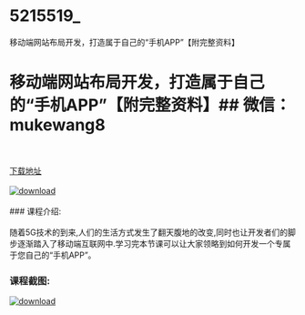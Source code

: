 # 5215519_
移动端网站布局开发，打造属于自己的“手机APP”【附完整资料】
# 移动端网站布局开发，打造属于自己的“手机APP”【附完整资料】## 微信：mukewang8
<br/></br>[下载地址](http://www.36tz.cn/article/5215519 "下载地址")
<br/></br>[![download](http://36tz.cn/muke_img/2020_10_2-6-300x222.png "下载地址")](http://www.36tz.cn/article/5215519 "下载地址")
<br/></br>### 课程介绍:<br/></br>随着5G技术的到来,人们的生活方式发生了翻天腹地的改变,同时也让开发者们的脚步逐渐踏入了移动端互联网中.学习完本节课可以让大家领略到如何开发一个专属于您自己的“手机APP”。

### 课程截图:
[![download](http://36tz.cn/muke_img/2020_10_1-8.png "下载地址")](http://www.36tz.cn/article/5215519 "下载地址")
